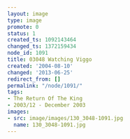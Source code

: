 ```yaml
---
layout: image
type: image
promote: 0
status: 1
created_ts: 1092143464
changed_ts: 1372159434
node_id: 1091
title: 03048 Watching Viggo
created: '2004-08-10'
changed: '2013-06-25'
redirect_from: []
permalink: "/node/1091/"
tags:
- The Return Of The King
- 2003/12 - December 2003
images:
- src: image/images/130_3048-1091.jpg
  name: 130_3048-1091.jpg
---
```


